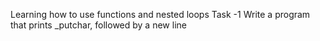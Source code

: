 Learning how to use functions and nested loops
Task -1 Write a program that prints _putchar, followed by a new line
